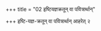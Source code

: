 +++
title = "02 इष्टियज्ञक्रतून् वा पवित्रार्थान्"

+++
इष्टि-यज्ञ-क्रतून् वा पवित्रार्थान् आहरेत् २